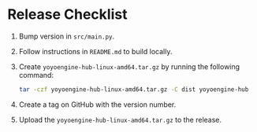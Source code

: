 # Release Checklist

1. Bump version in `src/main.py`.

2. Follow instructions in `README.md` to build locally.

3. Create `yoyoengine-hub-linux-amd64.tar.gz` by running the following command:

    ```bash
    tar -czf yoyoengine-hub-linux-amd64.tar.gz -C dist yoyoengine-hub
    ```

4. Create a tag on GitHub with the version number.

5. Upload the `yoyoengine-hub-linux-amd64.tar.gz` to the release.
